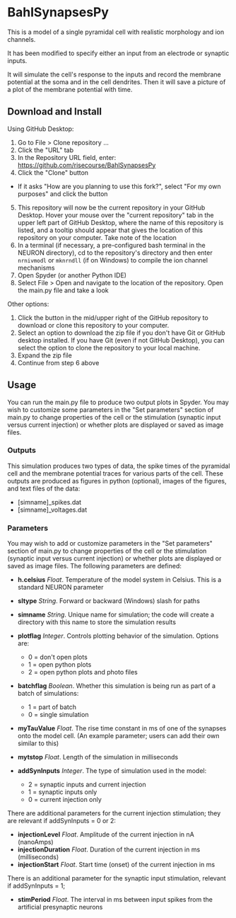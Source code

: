# BahlSynapsesPy

This is a model of a single pyramidal cell with realistic morphology and ion channels.

It has been modified to specify either an input from an electrode or synaptic inputs.

It will simulate the cell's response to the inputs and record the membrane potential at the soma and in the cell dendrites. Then it will save a picture of a plot of the membrane potential with time.

## Download and Install
Using GitHub Desktop:
1. Go to File > Clone repository ... 
2. Click the "URL" tab
3. In the Repository URL field, enter: https://github.com/risecourse/BahlSynapsesPy
4. Click the "Clone" button
* If it asks "How are you planning to use this fork?", select "For my own purposes" and click the button
5. This repository will now be the current repository in your GitHub Desktop. Hover your mouse over the "current repository" tab in the upper left part of GitHub Desktop, where the name of this repository is listed, and a tooltip should appear that gives the location of this repository on your computer. Take note of the location
6. In a terminal (if necessary, a pre-configured bash terminal in the NEURON directory), cd to the repository's directory and then enter `nrnivmodl` or `mknrndll` (if on Windows) to compile the ion channel mechanisms
7. Open Spyder (or another Python IDE)
8. Select File > Open and navigate to the location of the repository. Open the main.py file and take a look

Other options:
1. Click the button in the mid/upper right of the GitHub repository to download or clone this repository to your computer.
2. Select an option to download the zip file if you don't have Git or GitHub desktop installed. If you have Git (even if not GitHub Desktop), you can select the option to clone the repository to your local machine.
3. Expand the zip file
4. Continue from step 6 above


## Usage
You can run the main.py file to produce two output plots in Spyder. You may wish to customize some parameters in the "Set parameters" section of main.py to change properties of the cell or the stimulation (synaptic input versus current injection) or whether plots are displayed or saved as image files.

### Outputs
This simulation produces two types of data, the spike times of the pyramidal cell and the membrane potential traces for various parts of the cell. These outputs are produced as figures in python (optional), images of the figures, and text files of the data:
- \[simname\]\_spikes.dat
- \[simname\]\_voltages.dat

### Parameters
You may wish to add or customize parameters in the "Set parameters" section of main.py to change properties of the cell or the stimulation (synaptic input versus current injection) or whether plots are displayed or saved as image files. The following parameters are defined:
- **h.celsius** *Float*. Temperature of the model system in Celsius. This is a standard NEURON parameter
- **sltype** *String*. Forward or backward (Windows) slash for paths
- **simname** *String*. Unique name for simulation; the code will create a directory with this name to store the simulation results
- **plotflag** *Integer*. Controls plotting behavior of the simulation. Options are: 
  - 0 = don't open plots
  - 1 = open python plots
  - 2 = open python plots and photo files
- **batchflag** *Boolean*. Whether this simulation is being run as part of a batch of simulations:
  - 1 = part of batch
  - 0 = single simulation

- **myTauValue** *Float*. The rise time constant in ms of one of the synapses onto the model cell. (An example parameter; users can add their own similar to this)

- **mytstop** *Float*. Length of the simulation in milliseconds

- **addSynInputs** *Integer*. The type of simulation used in the model:
  - 2 = synaptic inputs and current injection
  - 1 = synaptic inputs only
  - 0 = current injection only

There are additional parameters for the current injection stimulation; they are relevant if addSynInputs = 0 or 2:
- **injectionLevel** *Float*. Amplitude of the current injection in nA (nanoAmps)
- **injectionDuration** *Float*. Duration of the current injection in ms (milliseconds)
- **injectionStart** *Float*. Start time (onset) of the current injection in ms

There is an additional parameter for the synaptic input stimulation, relevant if addSynInputs = 1;
- **stimPeriod** *Float*. The interval in ms between input spikes from the artificial presynaptic neurons


